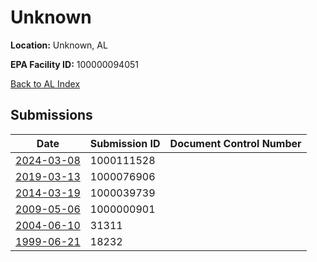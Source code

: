 # Unknown

**Location:** Unknown, AL

**EPA Facility ID:** 100000094051

[Back to AL Index](../../index.md)

## Submissions

| Date | Submission ID | Document Control Number |
|------|--------------|-------------------------|
| [2024-03-08](submissions/1000111528.md) | 1000111528 |  |
| [2019-03-13](submissions/1000076906.md) | 1000076906 |  |
| [2014-03-19](submissions/1000039739.md) | 1000039739 |  |
| [2009-05-06](submissions/1000000901.md) | 1000000901 |  |
| [2004-06-10](submissions/31311.md) | 31311 |  |
| [1999-06-21](submissions/18232.md) | 18232 |  |
